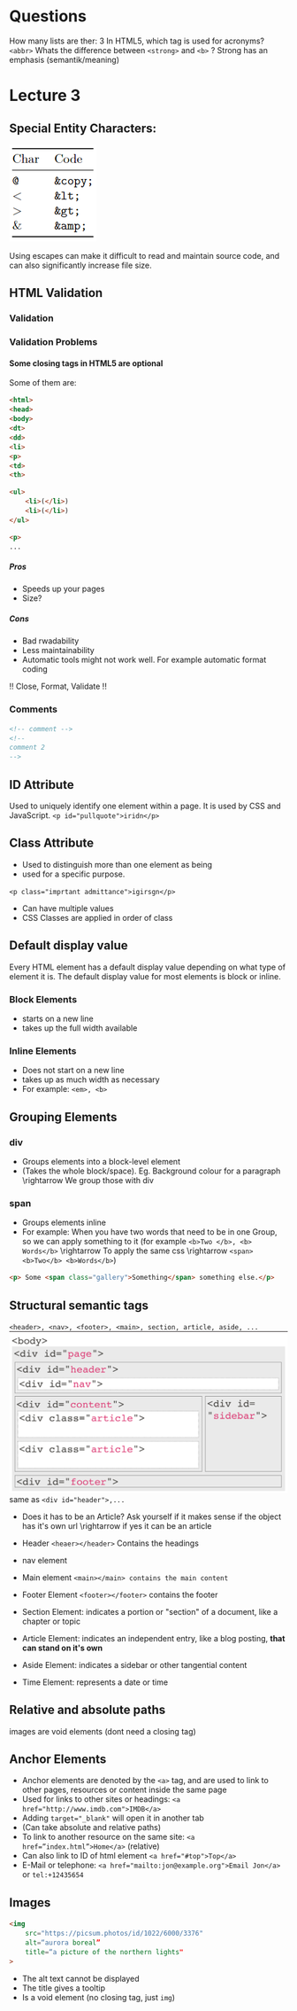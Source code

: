 # Questions

How many lists are ther: 3
In HTML5, which tag is used for acronyms? `<abbr>`
Whats the difference between `<strong>` and `<b>` ? Strong has an emphasis (semantik/meaning)

# Lecture 3

## Special Entity Characters:

![](./assets/html_special_chars_table.png)

Using escapes can make it difficult to read and maintain source code, and can also
significantly increase file size.

## HTML Validation

### Validation

### Validation Problems

#### Some closing tags in HTML5 are optional

Some of them are:

```html
<html>
<head>
<body>
<dt>
<dd>
<li>
<p>
<td>
<th>
```

```html
<ul>
	<li>(</li>)
	<li>(</li>)
</ul>
```

```html
<p>
...
```

##### Pros

- Speeds up your pages
- Size?

##### Cons

- Bad rwadability
- Less maintainability
- Automatic tools might not work well. For example automatic format coding

!! Close, Format, Validate !!

### Comments

```html
<!-- comment -->
<!--
comment 2
-->
```

## ID Attribute

Used to uniquely identify one element within a page.
It is used by CSS and JavaScript.
`<p id="pullquote">iridn</p>`

## Class Attribute

- Used to distinguish more than one element as being
- used for a specific purpose.

`<p class="imprtant admittance">igirsgn</p>`

- Can have multiple values
- CSS Classes are applied in order of class

## Default display value

Every HTML element has a default display value depending on what type of element it is. The default display value for most elements is block or inline.

### Block Elements

- starts on a new line
- takes up the full width available

### Inline Elements

- Does not start on a new line
- takes up as much width as necessary
- For example: `<em>, <b>`

## Grouping Elements

### div

- Groups elements into a block-level element
- (Takes the whole block/space). Eg. Background colour for a paragraph \rightarrow We group those with div

### span

- Groups elements inline
- For example: When you have two words that need to be in one Group, so we can apply something to it (for example `<b>Two </b>, <b> Words</b>` \rightarrow To apply the same css \rightarrow `<span><b>Two</b> <b>Words</b>`)

```html
<p> Some <span class="gallery">Something</span> something else.</p>
```

## Structural semantic tags

`<header>, <nav>, <footer>, <main>, section, article, aside, ...`
![html5-layout-elements](./assets/layout_elements.png)
same as `<div id="header">,...`

- Does it has to be an Article? Ask yourself if it makes sense if the object has it's own url \rightarrow if yes it can be an article

- Header `<heaer></header>` Contains the headings
- nav element
- Main element `<main></main> contains the main content`
- Footer Element `<footer></footer>` contains the footer

- Section Element: indicates a portion or "section" of a document, like a chapter or topic
- Article Element: indicates an independent entry, like a blog posting, **that can stand on it's own**
- Aside Element: indicates a sidebar or other tangential content
- Time Element: represents a date or time

## Relative and absolute paths

images are void elements (dont need a closing tag)

## Anchor Elements

- Anchor elements are denoted by the `<a>` tag, and are used to link to other pages, resources or content inside the same page
- Used for links to other sites or headings: `<a href="http://www.imdb.com">IMDB</a>`
- Adding `target="_blank"` will open it in another tab
- (Can take absolute and relative paths)
- To link to another resource on the same site: `<a href=”index.html”>Home</a>` (relative)
- Can also link to ID of html element `<a href="#top">Top</a>`
- E-Mail or telephone: `<a href="mailto:jon@example.org">Email Jon</a>` or `tel:+12435654`

## Images

```html
<img
    src="https://picsum.photos/id/1022/6000/3376"
    alt=“aurora boreal”
    title=“a picture of the northern lights"
>
```

- The alt text cannot be displayed
- The title gives a tooltip
- Is a void element (no closing tag, just `img`)

